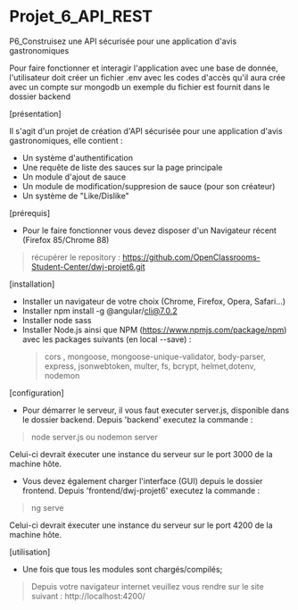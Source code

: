# Projet_6_API_REST
P6_Construisez une API sécurisée pour une application d'avis gastronomiques

Pour faire fonctionner et interagir l'application avec une base de donnée, l'utilisateur doit créer un fichier .env avec les codes d'accès qu'il aura crée avec un compte sur mongodb un exemple du fichier est fournit dans le dossier backend


[présentation]

Il s'agit d'un projet de création d'API sécurisée pour une application d'avis gastronomiques, elle contient :
- Un système d'authentification
- Une requête de liste des sauces sur la page principale
- Un module d'ajout de sauce
- Un module de modification/suppresion de sauce (pour son créateur)
- Un système de "Like/Dislike"

[prérequis]

- Pour le faire fonctionner vous devez disposer d'un Navigateur récent (Firefox 85/Chrome 88)
> récupérer le repository : https://github.com/OpenClassrooms-Student-Center/dwj-projet6.git

[installation]

- Installer un navigateur de votre choix (Chrome, Firefox, Opera, Safari...)
- Installer npm install -g @angular/cli@7.0.2
- Installer node sass
- Installer Node.js ainsi que NPM (https://www.npmjs.com/package/npm) avec les packages suivants (en local --save) :
    > cors , mongoose, mongoose-unique-validator, body-parser, express, jsonwebtoken, multer, fs, bcrypt, helmet,dotenv, nodemon

[configuration]

- Pour démarrer le serveur, il vous faut executer server.js, disponible dans le dossier backend.
Depuis 'backend' executez la commande :
> node server.js ou nodemon server

Celui-ci devrait éxecuter une instance du serveur sur le port 3000 de la machine hôte.

- Vous devez également charger l'interface (GUI) depuis le dossier frontend.
Depuis 'frontend/dwj-projet6' executez la commande :
> ng serve

Celui-ci devrait éxecuter une instance du serveur sur le port 4200 de la machine hôte.

[utilisation]
- Une fois que tous les modules sont chargés/compilés;
> Depuis votre navigateur internet veuillez vous rendre sur le site suivant : http://localhost:4200/
